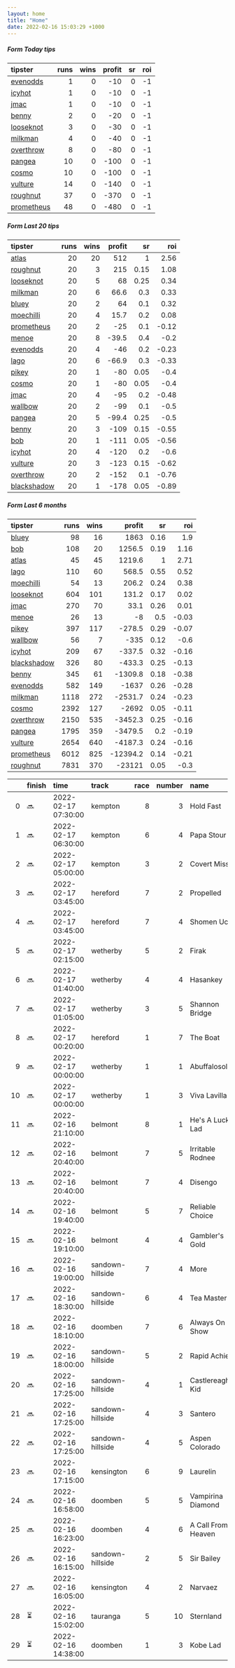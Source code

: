 ```yaml
---   
layout: home  
title: "Home"   
date: 2022-02-16 15:03:29 +1000  
---   
```



##### Form Today tips   

| tipster                                                       |   runs |   wins |   profit |   sr |   roi |
|:--------------------------------------------------------------|-------:|-------:|---------:|-----:|------:|
| [evenodds](https://mrwayneo.github.io/tips/evenodds.html)     |      1 |      0 |      -10 |    0 |    -1 |
| [icyhot](https://mrwayneo.github.io/tips/icyhot.html)         |      1 |      0 |      -10 |    0 |    -1 |
| [jmac](https://mrwayneo.github.io/tips/jmac.html)             |      1 |      0 |      -10 |    0 |    -1 |
| [benny](https://mrwayneo.github.io/tips/benny.html)           |      2 |      0 |      -20 |    0 |    -1 |
| [looseknot](https://mrwayneo.github.io/tips/looseknot.html)   |      3 |      0 |      -30 |    0 |    -1 |
| [milkman](https://mrwayneo.github.io/tips/milkman.html)       |      4 |      0 |      -40 |    0 |    -1 |
| [overthrow](https://mrwayneo.github.io/tips/overthrow.html)   |      8 |      0 |      -80 |    0 |    -1 |
| [pangea](https://mrwayneo.github.io/tips/pangea.html)         |     10 |      0 |     -100 |    0 |    -1 |
| [cosmo](https://mrwayneo.github.io/tips/cosmo.html)           |     10 |      0 |     -100 |    0 |    -1 |
| [vulture](https://mrwayneo.github.io/tips/vulture.html)       |     14 |      0 |     -140 |    0 |    -1 |
| [roughnut](https://mrwayneo.github.io/tips/roughnut.html)     |     37 |      0 |     -370 |    0 |    -1 |
| [prometheus](https://mrwayneo.github.io/tips/prometheus.html) |     48 |      0 |     -480 |    0 |    -1 |

##### Form Last 20 tips   

| tipster                                                         |   runs |   wins |   profit |   sr |   roi |
|:----------------------------------------------------------------|-------:|-------:|---------:|-----:|------:|
| [atlas](https://mrwayneo.github.io/tips/atlas.html)             |     20 |     20 |    512   | 1    |  2.56 |
| [roughnut](https://mrwayneo.github.io/tips/roughnut.html)       |     20 |      3 |    215   | 0.15 |  1.08 |
| [looseknot](https://mrwayneo.github.io/tips/looseknot.html)     |     20 |      5 |     68   | 0.25 |  0.34 |
| [milkman](https://mrwayneo.github.io/tips/milkman.html)         |     20 |      6 |     66.6 | 0.3  |  0.33 |
| [bluey](https://mrwayneo.github.io/tips/bluey.html)             |     20 |      2 |     64   | 0.1  |  0.32 |
| [moechilli](https://mrwayneo.github.io/tips/moechilli.html)     |     20 |      4 |     15.7 | 0.2  |  0.08 |
| [prometheus](https://mrwayneo.github.io/tips/prometheus.html)   |     20 |      2 |    -25   | 0.1  | -0.12 |
| [menoe](https://mrwayneo.github.io/tips/menoe.html)             |     20 |      8 |    -39.5 | 0.4  | -0.2  |
| [evenodds](https://mrwayneo.github.io/tips/evenodds.html)       |     20 |      4 |    -46   | 0.2  | -0.23 |
| [lago](https://mrwayneo.github.io/tips/lago.html)               |     20 |      6 |    -66.9 | 0.3  | -0.33 |
| [pikey](https://mrwayneo.github.io/tips/pikey.html)             |     20 |      1 |    -80   | 0.05 | -0.4  |
| [cosmo](https://mrwayneo.github.io/tips/cosmo.html)             |     20 |      1 |    -80   | 0.05 | -0.4  |
| [jmac](https://mrwayneo.github.io/tips/jmac.html)               |     20 |      4 |    -95   | 0.2  | -0.48 |
| [wallbow](https://mrwayneo.github.io/tips/wallbow.html)         |     20 |      2 |    -99   | 0.1  | -0.5  |
| [pangea](https://mrwayneo.github.io/tips/pangea.html)           |     20 |      5 |    -99.4 | 0.25 | -0.5  |
| [benny](https://mrwayneo.github.io/tips/benny.html)             |     20 |      3 |   -109   | 0.15 | -0.55 |
| [bob](https://mrwayneo.github.io/tips/bob.html)                 |     20 |      1 |   -111   | 0.05 | -0.56 |
| [icyhot](https://mrwayneo.github.io/tips/icyhot.html)           |     20 |      4 |   -120   | 0.2  | -0.6  |
| [vulture](https://mrwayneo.github.io/tips/vulture.html)         |     20 |      3 |   -123   | 0.15 | -0.62 |
| [overthrow](https://mrwayneo.github.io/tips/overthrow.html)     |     20 |      2 |   -152   | 0.1  | -0.76 |
| [blackshadow](https://mrwayneo.github.io/tips/blackshadow.html) |     20 |      1 |   -178   | 0.05 | -0.89 |

##### Form Last 6 months   

| tipster                                                         |   runs |   wins |   profit |   sr |   roi |
|:----------------------------------------------------------------|-------:|-------:|---------:|-----:|------:|
| [bluey](https://mrwayneo.github.io/tips/bluey.html)             |     98 |     16 |   1863   | 0.16 |  1.9  |
| [bob](https://mrwayneo.github.io/tips/bob.html)                 |    108 |     20 |   1256.5 | 0.19 |  1.16 |
| [atlas](https://mrwayneo.github.io/tips/atlas.html)             |     45 |     45 |   1219.6 | 1    |  2.71 |
| [lago](https://mrwayneo.github.io/tips/lago.html)               |    110 |     60 |    568.5 | 0.55 |  0.52 |
| [moechilli](https://mrwayneo.github.io/tips/moechilli.html)     |     54 |     13 |    206.2 | 0.24 |  0.38 |
| [looseknot](https://mrwayneo.github.io/tips/looseknot.html)     |    604 |    101 |    131.2 | 0.17 |  0.02 |
| [jmac](https://mrwayneo.github.io/tips/jmac.html)               |    270 |     70 |     33.1 | 0.26 |  0.01 |
| [menoe](https://mrwayneo.github.io/tips/menoe.html)             |     26 |     13 |     -8   | 0.5  | -0.03 |
| [pikey](https://mrwayneo.github.io/tips/pikey.html)             |    397 |    117 |   -278.5 | 0.29 | -0.07 |
| [wallbow](https://mrwayneo.github.io/tips/wallbow.html)         |     56 |      7 |   -335   | 0.12 | -0.6  |
| [icyhot](https://mrwayneo.github.io/tips/icyhot.html)           |    209 |     67 |   -337.5 | 0.32 | -0.16 |
| [blackshadow](https://mrwayneo.github.io/tips/blackshadow.html) |    326 |     80 |   -433.3 | 0.25 | -0.13 |
| [benny](https://mrwayneo.github.io/tips/benny.html)             |    345 |     61 |  -1309.8 | 0.18 | -0.38 |
| [evenodds](https://mrwayneo.github.io/tips/evenodds.html)       |    582 |    149 |  -1637   | 0.26 | -0.28 |
| [milkman](https://mrwayneo.github.io/tips/milkman.html)         |   1118 |    272 |  -2531.7 | 0.24 | -0.23 |
| [cosmo](https://mrwayneo.github.io/tips/cosmo.html)             |   2392 |    127 |  -2692   | 0.05 | -0.11 |
| [overthrow](https://mrwayneo.github.io/tips/overthrow.html)     |   2150 |    535 |  -3452.3 | 0.25 | -0.16 |
| [pangea](https://mrwayneo.github.io/tips/pangea.html)           |   1795 |    359 |  -3479.5 | 0.2  | -0.19 |
| [vulture](https://mrwayneo.github.io/tips/vulture.html)         |   2654 |    640 |  -4187.3 | 0.24 | -0.16 |
| [prometheus](https://mrwayneo.github.io/tips/prometheus.html)   |   6012 |    825 | -12394.2 | 0.14 | -0.21 |
| [roughnut](https://mrwayneo.github.io/tips/roughnut.html)       |   7831 |    370 | -23121   | 0.05 | -0.3  |

|    | finish                   | time                | track            |   race |   number | name               |   odds | tipster             |
|---:|:-------------------------|:--------------------|:-----------------|-------:|---------:|:-------------------|-------:|:--------------------|
|  0 | :soon:                   | 2022-02-17 07:30:00 | kempton          |      8 |        3 | Hold Fast          |   2.1  | vulture             |
|  1 | :soon:                   | 2022-02-17 06:30:00 | kempton          |      6 |        4 | Papa Stour         |   3.8  | vulture             |
|  2 | :soon:                   | 2022-02-17 05:00:00 | kempton          |      3 |        2 | Covert Mission     |   4    | vulture             |
|  3 | :soon:                   | 2022-02-17 03:45:00 | hereford         |      7 |        2 | Propelled          |   3.3  | evenodds,overthrow  |
|  4 | :soon:                   | 2022-02-17 03:45:00 | hereford         |      7 |        4 | Shomen Uchi        |   2.2  | vulture             |
|  5 | :soon:                   | 2022-02-17 02:15:00 | wetherby         |      5 |        2 | Firak              |   9    | overthrow           |
|  6 | :soon:                   | 2022-02-17 01:40:00 | wetherby         |      4 |        4 | Hasankey           |   2.7  | pangea              |
|  7 | :soon:                   | 2022-02-17 01:05:00 | wetherby         |      3 |        5 | Shannon Bridge     |   5.5  | overthrow           |
|  8 | :soon:                   | 2022-02-17 00:20:00 | hereford         |      1 |        7 | The Boat           |   7    | looseknot           |
|  9 | :soon:                   | 2022-02-17 00:00:00 | wetherby         |      1 |        1 | Abuffalosoldier    |   4.8  | milkman             |
| 10 | :soon:                   | 2022-02-17 00:00:00 | wetherby         |      1 |        3 | Viva Lavilla       |   2.15 | overthrow           |
| 11 | :soon:                   | 2022-02-16 21:10:00 | belmont          |      8 |        1 | He's A Lucky Lad   |   2.3  | pangea,icyhot       |
| 12 | :soon:                   | 2022-02-16 20:40:00 | belmont          |      7 |        5 | Irritable Rodnee   |   7    | looseknot           |
| 13 | :soon:                   | 2022-02-16 20:40:00 | belmont          |      7 |        4 | Disengo            |   4.5  | vulture             |
| 14 | :soon:                   | 2022-02-16 19:40:00 | belmont          |      5 |        7 | Reliable Choice    |   1.85 | vulture             |
| 15 | :soon:                   | 2022-02-16 19:10:00 | belmont          |      4 |        4 | Gambler's Gold     |   3.9  | vulture,pangea      |
| 16 | :soon:                   | 2022-02-16 19:00:00 | sandown-hillside |      7 |        4 | More               |   4.5  | pangea              |
| 17 | :soon:                   | 2022-02-16 18:30:00 | sandown-hillside |      6 |        4 | Tea Master         |  11    | vulture,milkman     |
| 18 | :soon:                   | 2022-02-16 18:10:00 | doomben          |      7 |        6 | Always On Show     |   2.75 | pangea              |
| 19 | :soon:                   | 2022-02-16 18:00:00 | sandown-hillside |      5 |        2 | Rapid Achiever     |   3.2  | milkman             |
| 20 | :soon:                   | 2022-02-16 17:25:00 | sandown-hillside |      4 |        1 | Castlereagh Kid    |   1.91 | vulture             |
| 21 | :soon:                   | 2022-02-16 17:25:00 | sandown-hillside |      4 |        3 | Santero            |   6.5  | vulture             |
| 22 | :soon:                   | 2022-02-16 17:25:00 | sandown-hillside |      4 |        5 | Aspen Colorado     |   4.2  | pangea              |
| 23 | :soon:                   | 2022-02-16 17:15:00 | kensington       |      6 |        9 | Laurelin           |   2.05 | vulture,jmac        |
| 24 | :soon:                   | 2022-02-16 16:58:00 | doomben          |      5 |        5 | Vampirina Diamond  |   7    | pangea              |
| 25 | :soon:                   | 2022-02-16 16:23:00 | doomben          |      4 |        6 | A Call From Heaven |   5    | vulture             |
| 26 | :soon:                   | 2022-02-16 16:15:00 | sandown-hillside |      2 |        5 | Sir Bailey         |   2.2  | overthrow           |
| 27 | :soon:                   | 2022-02-16 16:05:00 | kensington       |      4 |        2 | Narvaez            |   4.2  | benny,pangea        |
| 28 | :hourglass_flowing_sand: | 2022-02-16 15:02:00 | tauranga         |      5 |       10 | Sternland          |   3.9  | overthrow,looseknot |
| 29 | :hourglass_flowing_sand: | 2022-02-16 14:38:00 | doomben          |      1 |        3 | Kobe Lad           |   4.2  | vulture             |